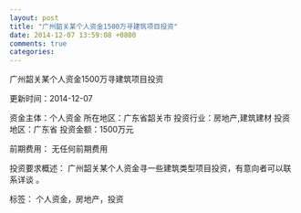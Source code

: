 ```yaml
---
layout: post
title: "广州韶关某个人资金1500万寻建筑项目投资"
date: 2014-12-07 13:59:08 +0800
comments: true
categories: 
---
```

广州韶关某个人资金1500万寻建筑项目投资



更新时间：2014-12-07

资金主体：个人资金
所在地区：广东省韶关市
投资行业：房地产,建筑建材
投资地区：广东省
投资金额：1500万元

前期费用：
无任何前期费用

投资要求概述：
广州韶关某个人资金寻一些建筑类型项目投资，有意向者可以联系详谈 。

标签：
个人资金，房地产，投资

